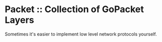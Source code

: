 # Packet :: Collection of GoPacket Layers

Sometimes it's easier to implement low level network protocols yourself.
